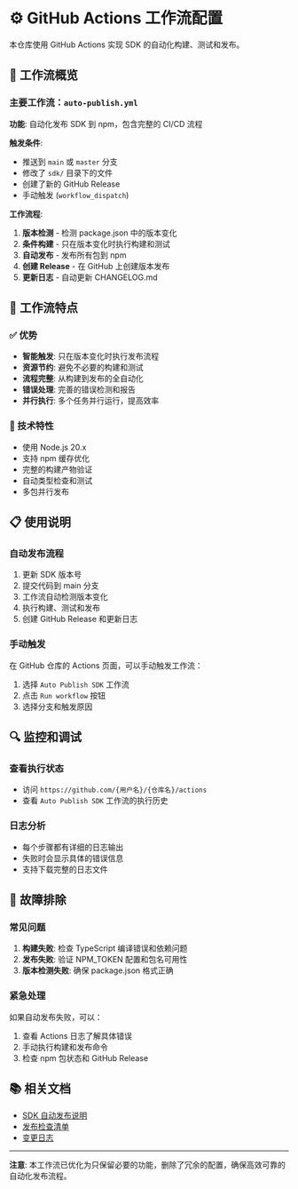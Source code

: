 # ⚙️ GitHub Actions 工作流配置

本仓库使用 GitHub Actions 实现 SDK 的自动化构建、测试和发布。

## 🔄 工作流概览

### 主要工作流：`auto-publish.yml`

**功能**: 自动化发布 SDK 到 npm，包含完整的 CI/CD 流程

**触发条件**:

- 推送到 `main` 或 `master` 分支
- 修改了 `sdk/` 目录下的文件
- 创建了新的 GitHub Release
- 手动触发 (`workflow_dispatch`)

**工作流程**:

1. **版本检测** - 检测 package.json 中的版本变化
2. **条件构建** - 只在版本变化时执行构建和测试
3. **自动发布** - 发布所有包到 npm
4. **创建 Release** - 在 GitHub 上创建版本发布
5. **更新日志** - 自动更新 CHANGELOG.md

## 🎯 工作流特点

### ✅ 优势

- **智能触发**: 只在版本变化时执行发布流程
- **资源节约**: 避免不必要的构建和测试
- **流程完整**: 从构建到发布的全自动化
- **错误处理**: 完善的错误检测和报告
- **并行执行**: 多个任务并行运行，提高效率

### 🔧 技术特性

- 使用 Node.js 20.x
- 支持 npm 缓存优化
- 完整的构建产物验证
- 自动类型检查和测试
- 多包并行发布

## 📋 使用说明

### 自动发布流程

1. 更新 SDK 版本号
2. 提交代码到 main 分支
3. 工作流自动检测版本变化
4. 执行构建、测试和发布
5. 创建 GitHub Release 和更新日志

### 手动触发

在 GitHub 仓库的 Actions 页面，可以手动触发工作流：

1. 选择 `Auto Publish SDK` 工作流
2. 点击 `Run workflow` 按钮
3. 选择分支和触发原因

## 🔍 监控和调试

### 查看执行状态

- 访问 `https://github.com/{用户名}/{仓库名}/actions`
- 查看 `Auto Publish SDK` 工作流的执行历史

### 日志分析

- 每个步骤都有详细的日志输出
- 失败时会显示具体的错误信息
- 支持下载完整的日志文件

## 🚨 故障排除

### 常见问题

1. **构建失败**: 检查 TypeScript 编译错误和依赖问题
2. **发布失败**: 验证 NPM_TOKEN 配置和包名可用性
3. **版本检测失败**: 确保 package.json 格式正确

### 紧急处理

如果自动发布失败，可以：

1. 查看 Actions 日志了解具体错误
2. 手动执行构建和发布命令
3. 检查 npm 包状态和 GitHub Release

## 📚 相关文档

- [SDK 自动发布说明](../../sdk/AUTO_PUBLISH_README.md)
- [发布检查清单](../../sdk/PUBLISH_CHECKLIST.md)
- [变更日志](../../sdk/CHANGELOG.md)

---

**注意**: 本工作流已优化为只保留必要的功能，删除了冗余的配置，确保高效可靠的自动化发布流程。

